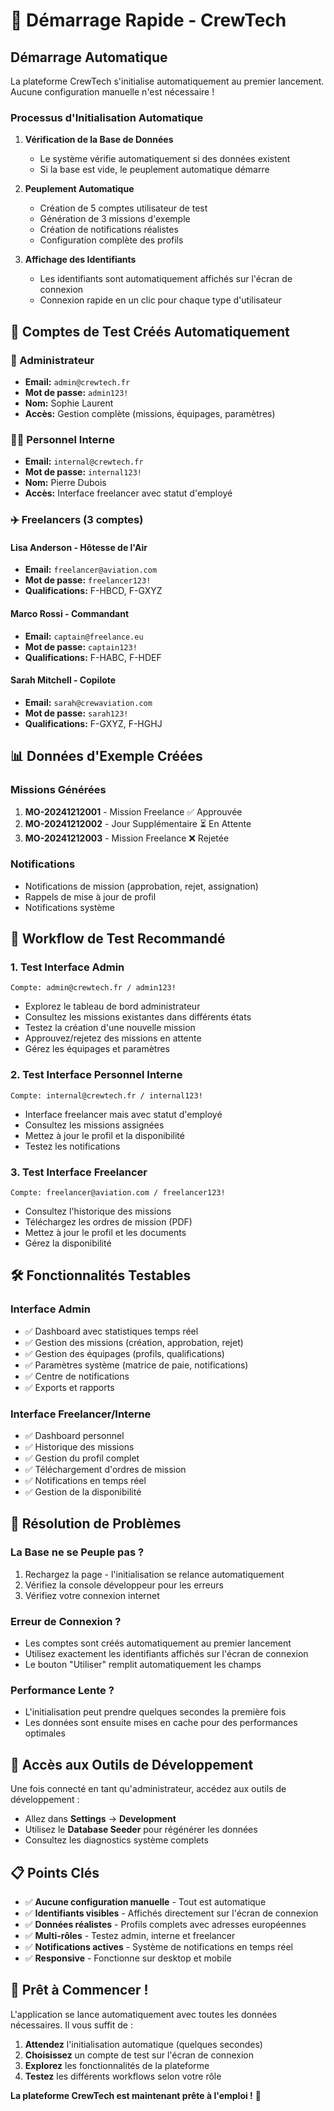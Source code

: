 # 🚀 Démarrage Rapide - CrewTech

## Démarrage Automatique

La plateforme CrewTech s'initialise automatiquement au premier lancement. Aucune configuration manuelle n'est nécessaire !

### Processus d'Initialisation Automatique

1. **Vérification de la Base de Données**
   - Le système vérifie automatiquement si des données existent
   - Si la base est vide, le peuplement automatique démarre

2. **Peuplement Automatique**
   - Création de 5 comptes utilisateur de test
   - Génération de 3 missions d'exemple
   - Création de notifications réalistes
   - Configuration complète des profils

3. **Affichage des Identifiants**
   - Les identifiants sont automatiquement affichés sur l'écran de connexion
   - Connexion rapide en un clic pour chaque type d'utilisateur

## 🔑 Comptes de Test Créés Automatiquement

### 👑 Administrateur
- **Email:** `admin@crewtech.fr`
- **Mot de passe:** `admin123!`
- **Nom:** Sophie Laurent
- **Accès:** Gestion complète (missions, équipages, paramètres)

### 👨‍✈️ Personnel Interne  
- **Email:** `internal@crewtech.fr`
- **Mot de passe:** `internal123!`
- **Nom:** Pierre Dubois
- **Accès:** Interface freelancer avec statut d'employé

### ✈️ Freelancers (3 comptes)

#### Lisa Anderson - Hôtesse de l'Air
- **Email:** `freelancer@aviation.com`
- **Mot de passe:** `freelancer123!`
- **Qualifications:** F-HBCD, F-GXYZ

#### Marco Rossi - Commandant
- **Email:** `captain@freelance.eu`
- **Mot de passe:** `captain123!`
- **Qualifications:** F-HABC, F-HDEF

#### Sarah Mitchell - Copilote
- **Email:** `sarah@crewaviation.com`
- **Mot de passe:** `sarah123!`
- **Qualifications:** F-GXYZ, F-HGHJ

## 📊 Données d'Exemple Créées

### Missions Générées
1. **MO-20241212001** - Mission Freelance ✅ Approuvée
2. **MO-20241212002** - Jour Supplémentaire ⏳ En Attente
3. **MO-20241212003** - Mission Freelance ❌ Rejetée

### Notifications
- Notifications de mission (approbation, rejet, assignation)
- Rappels de mise à jour de profil  
- Notifications système

## 🎯 Workflow de Test Recommandé

### 1. Test Interface Admin
```
Compte: admin@crewtech.fr / admin123!
```
- Explorez le tableau de bord administrateur
- Consultez les missions existantes dans différents états
- Testez la création d'une nouvelle mission
- Approuvez/rejetez des missions en attente
- Gérez les équipages et paramètres

### 2. Test Interface Personnel Interne
```
Compte: internal@crewtech.fr / internal123!
```
- Interface freelancer mais avec statut d'employé
- Consultez les missions assignées
- Mettez à jour le profil et la disponibilité
- Testez les notifications

### 3. Test Interface Freelancer
```
Compte: freelancer@aviation.com / freelancer123!
```
- Consultez l'historique des missions
- Téléchargez les ordres de mission (PDF)
- Mettez à jour le profil et les documents
- Gérez la disponibilité

## 🛠️ Fonctionnalités Testables

### Interface Admin
- ✅ Dashboard avec statistiques temps réel
- ✅ Gestion des missions (création, approbation, rejet)
- ✅ Gestion des équipages (profils, qualifications)
- ✅ Paramètres système (matrice de paie, notifications)
- ✅ Centre de notifications
- ✅ Exports et rapports

### Interface Freelancer/Interne
- ✅ Dashboard personnel
- ✅ Historique des missions
- ✅ Gestion du profil complet
- ✅ Téléchargement d'ordres de mission
- ✅ Notifications en temps réel
- ✅ Gestion de la disponibilité

## 🚨 Résolution de Problèmes

### La Base ne se Peuple pas ?
1. Rechargez la page - l'initialisation se relance automatiquement
2. Vérifiez la console développeur pour les erreurs
3. Vérifiez votre connexion internet

### Erreur de Connexion ?
- Les comptes sont créés automatiquement au premier lancement
- Utilisez exactement les identifiants affichés sur l'écran de connexion
- Le bouton "Utiliser" remplit automatiquement les champs

### Performance Lente ?
- L'initialisation peut prendre quelques secondes la première fois
- Les données sont ensuite mises en cache pour des performances optimales

## 🔧 Accès aux Outils de Développement

Une fois connecté en tant qu'administrateur, accédez aux outils de développement :
- Allez dans **Settings** → **Development**
- Utilisez le **Database Seeder** pour régénérer les données
- Consultez les diagnostics système complets

## 📋 Points Clés

- ✅ **Aucune configuration manuelle** - Tout est automatique
- ✅ **Identifiants visibles** - Affichés directement sur l'écran de connexion  
- ✅ **Données réalistes** - Profils complets avec adresses européennes
- ✅ **Multi-rôles** - Testez admin, interne et freelancer
- ✅ **Notifications actives** - Système de notifications en temps réel
- ✅ **Responsive** - Fonctionne sur desktop et mobile

## 🎉 Prêt à Commencer !

L'application se lance automatiquement avec toutes les données nécessaires. Il vous suffit de :

1. **Attendez** l'initialisation automatique (quelques secondes)
2. **Choisissez** un compte de test sur l'écran de connexion
3. **Explorez** les fonctionnalités de la plateforme
4. **Testez** les différents workflows selon votre rôle

**La plateforme CrewTech est maintenant prête à l'emploi !** 🚀